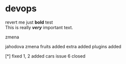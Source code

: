 # devops
revert me
just **bold** test  
This is really ***very*** important text.

zmena

jahodova zmena
fruits added
extra added
plugins added

[*] fixed 1, 2
added cars
issue 6 closed

